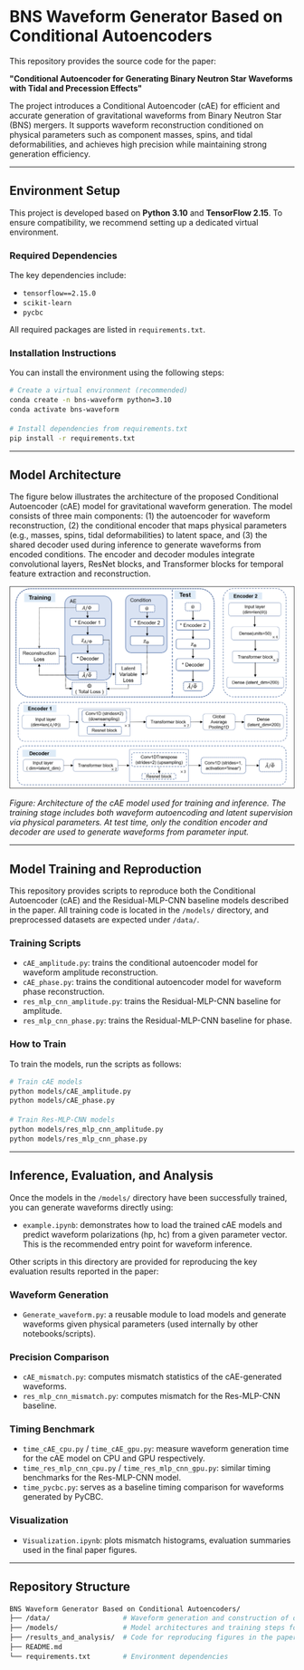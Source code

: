 # BNS Waveform Generator Based on Conditional Autoencoders

This repository provides the source code for the paper:

**"Conditional Autoencoder for Generating Binary Neutron Star Waveforms with Tidal and Precession Effects"**

The project introduces a Conditional Autoencoder (cAE) for efficient and accurate generation of gravitational waveforms from Binary Neutron Star (BNS) mergers. It supports waveform reconstruction conditioned on physical parameters such as component masses, spins, and tidal deformabilities, and achieves high precision while maintaining strong generation efficiency.

---

##  Environment Setup

This project is developed based on **Python 3.10** and **TensorFlow 2.15**. To ensure compatibility, we recommend setting up a dedicated virtual environment.

###  Required Dependencies

The key dependencies include:

- `tensorflow==2.15.0`
- `scikit-learn`
- `pycbc`

All required packages are listed in `requirements.txt`.

###  Installation Instructions

You can install the environment using the following steps:

```bash
# Create a virtual environment (recommended)
conda create -n bns-waveform python=3.10 
conda activate bns-waveform

# Install dependencies from requirements.txt
pip install -r requirements.txt
```
---
## Model Architecture

The figure below illustrates the architecture of the proposed Conditional Autoencoder (cAE) model for gravitational waveform generation. The model consists of three main components: (1) the autoencoder for waveform reconstruction, (2) the conditional encoder that maps physical parameters (e.g., masses, spins, tidal deformabilities) to latent space, and (3) the shared decoder used during inference to generate waveforms from encoded conditions. The encoder and decoder modules integrate convolutional layers, ResNet blocks, and Transformer blocks for temporal feature extraction and reconstruction.

![Model Architecture](./total_network.png)

*Figure: Architecture of the cAE model used for training and inference. The training stage includes both waveform autoencoding and latent supervision via physical parameters. At test time, only the condition encoder and decoder are used to generate waveforms from parameter input.*

---
## Model Training and Reproduction

This repository provides scripts to reproduce both the Conditional Autoencoder (cAE) and the Residual-MLP-CNN baseline models described in the paper. All training code is located in the `/models/` directory, and preprocessed datasets are expected under `/data/`.

###  Training Scripts

- `cAE_amplitude.py`: trains the conditional autoencoder model for waveform amplitude reconstruction.
- `cAE_phase.py`: trains the conditional autoencoder model for waveform phase reconstruction.
- `res_mlp_cnn_amplitude.py`: trains the Residual-MLP-CNN baseline for amplitude.
- `res_mlp_cnn_phase.py`: trains the Residual-MLP-CNN baseline for phase.

###  How to Train

To train the models, run the scripts as follows:

```bash
# Train cAE models
python models/cAE_amplitude.py
python models/cAE_phase.py

# Train Res-MLP-CNN models
python models/res_mlp_cnn_amplitude.py
python models/res_mlp_cnn_phase.py
```
---
##  Inference, Evaluation, and Analysis

Once the models in the `/models/` directory have been successfully trained, you can generate waveforms directly using:

- `example.ipynb`: demonstrates how to load the trained cAE models and predict waveform polarizations (hp, hc) from a given parameter vector. This is the recommended entry point for waveform inference.

Other scripts in this directory are provided for reproducing the key evaluation results reported in the paper:

### Waveform Generation
- `Generate_waveform.py`: a reusable module to load models and generate waveforms given physical parameters (used internally by other notebooks/scripts).

### Precision Comparison
- `cAE_mismatch.py`: computes mismatch statistics of the cAE-generated waveforms.
- `res_mlp_cnn_mismatch.py`: computes mismatch for the Res-MLP-CNN baseline.

###  Timing Benchmark
- `time_cAE_cpu.py` / `time_cAE_gpu.py`: measure waveform generation time for the cAE model on CPU and GPU respectively.
- `time_res_mlp_cnn_cpu.py` / `time_res_mlp_cnn_gpu.py`: similar timing benchmarks for the Res-MLP-CNN model.
- `time_pycbc.py`: serves as a baseline timing comparison for waveforms generated by PyCBC.

### Visualization
- `Visualization.ipynb`: plots mismatch histograms, evaluation summaries used in the final paper figures.




---
##  Repository Structure

```bash
BNS Waveform Generator Based on Conditional Autoencoders/
├── /data/                  # Waveform generation and construction of dataset 
├── /models/                # Model architectures and training steps for cAE and Res-MLP-CNN  
├── /results_and_analysis/  # Code for reproducing figures in the paper and usage examples of the models  
├── README.md
└── requirements.txt        # Environment dependencies
```

